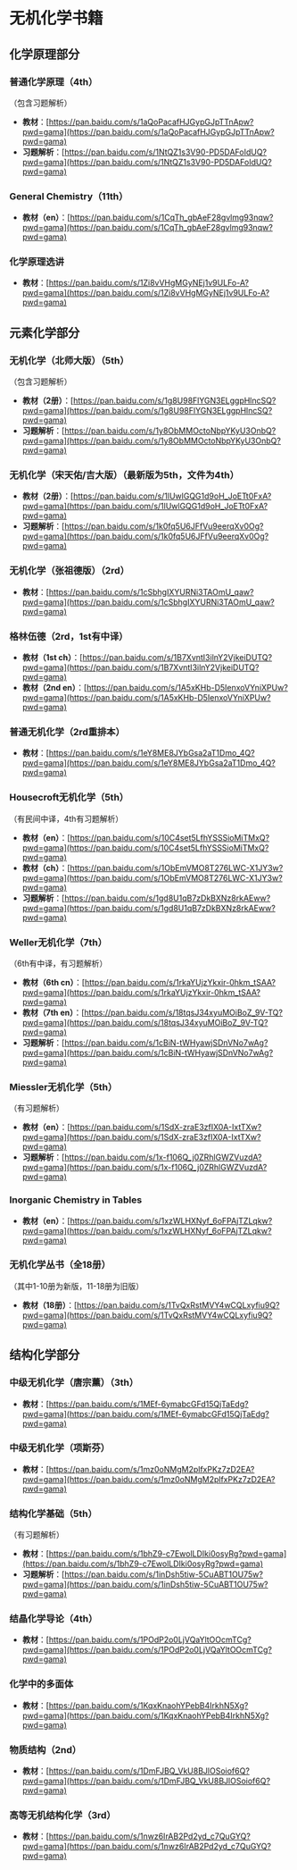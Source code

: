 # 无机化学书籍

## 化学原理部分

### 普通化学原理（4th）

（包含习题解析）

- **教材**：[https://pan.baidu.com/s/1aQoPacafHJGypGJpTTnApw?pwd=gama](https://pan.baidu.com/s/1aQoPacafHJGypGJpTTnApw?pwd=gama)
- **习题解析**：[https://pan.baidu.com/s/1NtQZ1s3V90-PD5DAFoIdUQ?pwd=gama](https://pan.baidu.com/s/1NtQZ1s3V90-PD5DAFoIdUQ?pwd=gama)

### General Chemistry（11th）

- **教材（en）**：[https://pan.baidu.com/s/1CqTh_gbAeF28gvlmg93nqw?pwd=gama](https://pan.baidu.com/s/1CqTh_gbAeF28gvlmg93nqw?pwd=gama)

### 化学原理选讲

- **教材**：[https://pan.baidu.com/s/1Zi8vVHgMGyNEj1v9ULFo-A?pwd=gama](https://pan.baidu.com/s/1Zi8vVHgMGyNEj1v9ULFo-A?pwd=gama)

## 元素化学部分

### 无机化学（北师大版）（5th）

（包含习题解析）

- **教材（2册）**：[https://pan.baidu.com/s/1g8U98FlYGN3ELggpHlncSQ?pwd=gama](https://pan.baidu.com/s/1g8U98FlYGN3ELggpHlncSQ?pwd=gama)
- **习题解析**：[https://pan.baidu.com/s/1y8ObMMOctoNbpYKyU3OnbQ?pwd=gama](https://pan.baidu.com/s/1y8ObMMOctoNbpYKyU3OnbQ?pwd=gama)

### 无机化学（宋天佑/吉大版）（最新版为5th，文件为4th）

- **教材（2册）**：[https://pan.baidu.com/s/1lUwlGQG1d9oH_JoETt0FxA?pwd=gama](https://pan.baidu.com/s/1lUwlGQG1d9oH_JoETt0FxA?pwd=gama)
- **习题解析**：[https://pan.baidu.com/s/1k0fq5U6JFfVu9eerqXv0Og?pwd=gama](https://pan.baidu.com/s/1k0fq5U6JFfVu9eerqXv0Og?pwd=gama)

### 无机化学（张祖德版）（2rd）

- **教材**：[https://pan.baidu.com/s/1cSbhgIXYURNi3TAOmU_qaw?pwd=gama](https://pan.baidu.com/s/1cSbhgIXYURNi3TAOmU_qaw?pwd=gama)

### 格林伍德（2rd，1st有中译）

- **教材（1st ch）**：[https://pan.baidu.com/s/1B7XvntI3ilnY2VjkeiDUTQ?pwd=gama](https://pan.baidu.com/s/1B7XvntI3ilnY2VjkeiDUTQ?pwd=gama)
- **教材（2nd en）**：[https://pan.baidu.com/s/1A5xKHb-D5IenxoVYniXPUw?pwd=gama](https://pan.baidu.com/s/1A5xKHb-D5IenxoVYniXPUw?pwd=gama)

### 普通无机化学（2rd重排本）

- **教材**：[https://pan.baidu.com/s/1eY8ME8JYbGsa2aT1Dmo_4Q?pwd=gama](https://pan.baidu.com/s/1eY8ME8JYbGsa2aT1Dmo_4Q?pwd=gama)

### Housecroft无机化学（5th）

（有民间中译，4th有习题解析）

- **教材（en）**：[https://pan.baidu.com/s/10C4set5LfhYSSSioMiTMxQ?pwd=gama](https://pan.baidu.com/s/10C4set5LfhYSSSioMiTMxQ?pwd=gama)
- **教材（ch）**：[https://pan.baidu.com/s/1ObEmVMO8T276LWC-X1JY3w?pwd=gama](https://pan.baidu.com/s/1ObEmVMO8T276LWC-X1JY3w?pwd=gama)
- **习题解析**：[https://pan.baidu.com/s/1gd8U1qB7zDkBXNz8rkAEww?pwd=gama](https://pan.baidu.com/s/1gd8U1qB7zDkBXNz8rkAEww?pwd=gama)

### Weller无机化学（7th）

（6th有中译，有习题解析）

- **教材（6th cn）**：[https://pan.baidu.com/s/1rkaYUjzYkxir-0hkm_tSAA?pwd=gama](https://pan.baidu.com/s/1rkaYUjzYkxir-0hkm_tSAA?pwd=gama)
- **教材（7th en）**：[https://pan.baidu.com/s/18tqsJ34xyuMOiBoZ_9V-TQ?pwd=gama](https://pan.baidu.com/s/18tqsJ34xyuMOiBoZ_9V-TQ?pwd=gama)
- **习题解析**：[https://pan.baidu.com/s/1cBiN-tWHyawjSDnVNo7wAg?pwd=gama](https://pan.baidu.com/s/1cBiN-tWHyawjSDnVNo7wAg?pwd=gama)

### Miessler无机化学（5th）

（有习题解析）

- **教材（en）**：[https://pan.baidu.com/s/1SdX-zraE3zfIX0A-IxtTXw?pwd=gama](https://pan.baidu.com/s/1SdX-zraE3zfIX0A-IxtTXw?pwd=gama)
- **习题解析**：[https://pan.baidu.com/s/1x-f106Q_j0ZRhlGWZVuzdA?pwd=gama](https://pan.baidu.com/s/1x-f106Q_j0ZRhlGWZVuzdA?pwd=gama)

### Inorganic Chemistry in Tables

- **教材（en）**：[https://pan.baidu.com/s/1xzWLHXNyf_6oFPAjTZLqkw?pwd=gama](https://pan.baidu.com/s/1xzWLHXNyf_6oFPAjTZLqkw?pwd=gama)

### 无机化学丛书（全18册）

（其中1-10册为新版，11-18册为旧版）

- **教材（18册）**：[https://pan.baidu.com/s/1TvQxRstMVY4wCQLxyfiu9Q?pwd=gama](https://pan.baidu.com/s/1TvQxRstMVY4wCQLxyfiu9Q?pwd=gama)

## 结构化学部分

### 中级无机化学（唐宗薰）（3th）

- **教材**：[https://pan.baidu.com/s/1MEf-6ymabcGFd15QjTaEdg?pwd=gama](https://pan.baidu.com/s/1MEf-6ymabcGFd15QjTaEdg?pwd=gama)

### 中级无机化学（项斯芬）

- **教材**：[https://pan.baidu.com/s/1mz0oNMgM2plfxPKz7zD2EA?pwd=gama](https://pan.baidu.com/s/1mz0oNMgM2plfxPKz7zD2EA?pwd=gama)

### 结构化学基础（5th）

（有习题解析）

- **教材**：[https://pan.baidu.com/s/1bhZ9-c7EwolLDIki0osyRg?pwd=gama](https://pan.baidu.com/s/1bhZ9-c7EwolLDIki0osyRg?pwd=gama)
- **习题解析**：[https://pan.baidu.com/s/1inDsh5tiw-5CuABT1OU75w?pwd=gama](https://pan.baidu.com/s/1inDsh5tiw-5CuABT1OU75w?pwd=gama)

### 结晶化学导论（4th）

- **教材**：[https://pan.baidu.com/s/1POdP2o0LjVQaYltOOcmTCg?pwd=gama](https://pan.baidu.com/s/1POdP2o0LjVQaYltOOcmTCg?pwd=gama)

### 化学中的多面体

- **教材**：[https://pan.baidu.com/s/1KqxKnaohYPebB4IrkhN5Xg?pwd=gama](https://pan.baidu.com/s/1KqxKnaohYPebB4IrkhN5Xg?pwd=gama)

### 物质结构（2nd）

- **教材**：[https://pan.baidu.com/s/1DmFJBQ_VkU8BJlOSoiof6Q?pwd=gama](https://pan.baidu.com/s/1DmFJBQ_VkU8BJlOSoiof6Q?pwd=gama)

### 高等无机结构化学（3rd）

- **教材**：[https://pan.baidu.com/s/1nwz6IrAB2Pd2yd_c7QuGYQ?pwd=gama](https://pan.baidu.com/s/1nwz6IrAB2Pd2yd_c7QuGYQ?pwd=gama)